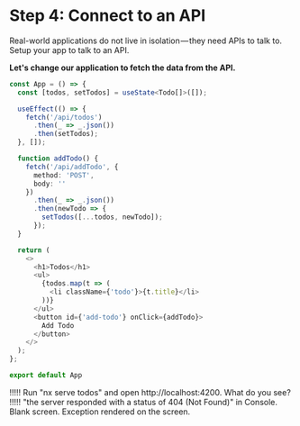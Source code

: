 # Step 4: Connect to an API

Real-world applications do not live in isolation — they need APIs to talk to. Setup your app to talk to an API.

**Let's change our application to fetch the data from the API.**

```typescript jsx
const App = () => {
  const [todos, setTodos] = useState<Todo[]>([]);

  useEffect(() => {
    fetch('/api/todos')
      .then(_ => _.json())
      .then(setTodos);
  }, []);

  function addTodo() {
    fetch('/api/addTodo', {
      method: 'POST',
      body: ''
    })
      .then(_ => _.json())
      .then(newTodo => {
        setTodos([...todos, newTodo]);
      });
  }

  return (
    <>
      <h1>Todos</h1>
      <ul>
        {todos.map(t => (
          <li className={'todo'}>{t.title}</li>
        ))}
      </ul>
      <button id={'add-todo'} onClick={addTodo}>
        Add Todo
      </button>
    </>
  );
};

export default App
```

!!!!!
Run "nx serve todos" and open http://localhost:4200. What do you see?
!!!!!
"the server responded with a status of 404 (Not Found)" in Console.
Blank screen.
Exception rendered on the screen.
